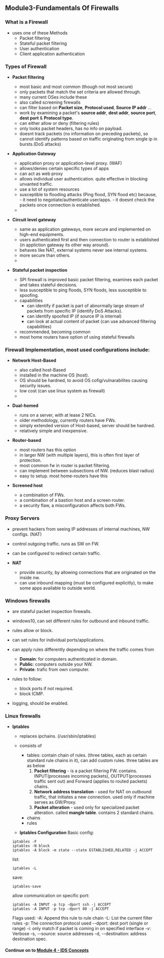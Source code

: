 ## Module3-Fundamentals Of Firewalls

### What is a Firewall
- uses one of these Methods
    - Packet filtering
    - Stateful packet filtering
    - User authentication
    - Client application authentication

### Types of Firewall
- **Packet filtering**
    - most basic and most common (though not most secure)
    - only packets that match the set criteria are allowed through.
    - many current OSes include these
    - also called screening firewalls
    - can filter based on **Packet size**, **Protocol used**, **Source IP addr** ...
    - work by examining a packet's **source addr**, **dest addr**, **source port**, **dest port** & **Protocol type**.
    - can either allow or deny (filtering rules)
    - only looks packet headers, has no info on payload.
    - doesnt track packets (no information on preceding packets), so cannot identify patterns based on traffic originating from single ip in bursts.(DoS attacks)

- **Application Gateway**
    - application proxy or application-level proxy. (WAF)
    - allows/denies certain specific types of apps
    - can act as web proxy
    - allows individual user authentication. quite effective in blocking unvanted traffic.
    - use a lot of system resources
    - susceptible to flooding attacks (Ping flood, SYN flood etc) because, - it need to negotiate/authenticate user/apps. - it doesnt check the packets once connection is established.
    -

- **Circuit level gateway**
    - same as application gateways, more secure and implemented on high-end equipments.
    - users authenticated first and then connection to router is established (in appliction gateway its other way around).
    - behaves like NAT, external systems never see internal systems.
    - more secure than others.
    -
- **Stateful packet inspection**
    - SPI firewall is improved basic packet filtering, examines each packet and takes stateful decisions.
    - less susceptible to ping floods, SYN floods, less susceptible to spoofing.
    - capabilities
        - can identify if packet is part of abnormally large stream of packets from specific IP (identify DoS Attacks).
        - can identify spoofed IP (if source IP is internal)
        - can look at actual content of packet (can use advanced filtering capabilities)
    - recommended, becoming common
    - most home routers have option of using stateful firewalls


### Firewall Implementation, most used configurations include:
- **Network Host-Based**
    - also called host-Based
    - installed in the machine OS (host).
    - OS should be hardned, to avoid OS cofig/vulnarabilites causing security issues.
    - low cost (can use linux system as firewall)
    -
- **Dual-homed**
    - runs on a server, with at lease 2 NICs.
    - older methodology, currently routers have FWs.
    - simply extended version of Host-based, server should be hardned.
    - relatively simple and inexpensive.

- **Router-based**
    - most routers has this option
    - in larger NW (with multiple layers), this is often first layer of protection.
    - most common fw in router is packet filtering.
    - can implement between subsections of NW. (reduces blast radius)
    - easy to setup. most home-routers have this
- **Screened host**
    - a combination of FWs.
    - a combination of a bastion host and a screen router.
    - a security flaw, a misconfiguration affects both FWs.


### Proxy Servers
- prevent hackers from seeing IP addresses of internal machines, NW configs. (NAT)
- control outgoing traffic. runs as SW on FW.
- can be configured to redirect certain traffic.

- **NAT**
    - provide security, by allowing connections that are originated on the inside nw.
    - can use inbound mapping (must be configured explicitly), to make some apps available to outside world.


### Windows firewalls
- are stateful packet inspection firewalls.
- windows10, can set different rules for outbound and inbound traffic.
- rules allow or block.
- can set rules for individual ports/applications.
- can apply rules differently depending on where the traffic comes from
    - **Domain**: for computers authenticated in domain.
    - **Public**: computers outside your NW.
    - **Private**: trafic from own computer.
- rules to follow:
    - block ports if not required.
    - block ICMP.

- logging, should be enabled.


### Linux firewalls
- **Iptables**
    - replaces ipchains. (/usr/sbin/iptables)
    - consists of
        - tables: contain chain of rules. (three tables, each as certain standard rule chains in it), can add custom rules. three tables are as below
          1. **Packet filtering** - is a packet filtering FW. contains. INPUT(processes incoming packets), OUTPUT(processes traffic sent out) and Forward (applies to routed packets) chains.
          2. **Network address translation** - used for NAT on outbound traffic, that initiates a new connection.  used only if machine serves as GW/Proxy.
          3. **Packet alteration** - used only for specialized packet alteration. called **mangle table**. contains 2 standard chains.
        - chains
        - rules

    - **Iptables Configuration**
    Basic config:
    ```
    iptables -F
    iptables -N block
    iptables -A block -m state --state ESTABLISHED,RELATED -j ACCEPT
    ```

    list:
    ```
    iptables -L
    ```

    save:
    ```
    iptables-save
    ```

    allow communication on specific port:
    ```
    iptables -A INPUT -p tcp -dport ssh -j ACCEPT
    iptables -A INPUT -p tcp -dport 80 -j ACCEPT
    ```

    Flags used:
    -A: Append this rule to rule chain
    -L: List the current filter rules
    -p: The connection protocol used
    --dport: dest port (single or range)
    -i: only match if packet is coming in on specified interface
    -v: Verbose
    -s, --source: source addresses
    -d, --destination: address destination spec.



#### Continue on to [Module 4 - IDS Concepts](https://github.com/ArunNadda/CNSS/blob/master/Chapters/Module4-IDS_Concepts.md)

